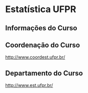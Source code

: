 # Estatística UFPR
## Informações do Curso

## Coordenação do Curso
http://www.coordest.ufpr.br/

## Departamento do Curso
http://www.est.ufpr.br/
